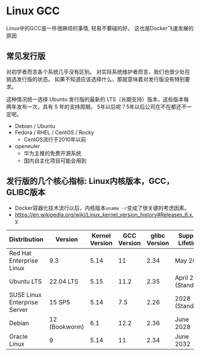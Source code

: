 # Linux GCC

Linux中的GCC是一件很麻烦的事情, 轻易不要碰的好。
这也是Docker飞速发展的原因

## 常见发行版

对初学者而言各个系统几乎没有区别。
对实际系统维护者而言，我们也很少处在挑选发行版的状态。
如果不知道应该选择什么，那就意味着对发行版没有特别要求。

这种情况统一选择 Ubuntu 发行版的最新的 LTS（长期支持）版本，这些版本每两年发布一次，具有 5 年的支持周期。
5年以后呢？5年以后公司在不在都还不一定呢。

- Debian / Ubuntu
- Fedora / RHEL / CentOS / Rocky
  - CentOS流行于2010年以前
- openeuler
  - 华为主推的免费开源系统
  - 国内自主化项目可能会用到
 
    
## 发行版的几个核心指标: Linux内核版本，GCC，GLIBC版本

- Docker容器化技术流行以后，内核版本`uname -r`变成了很关键的考虑因素。
- https://en.wikipedia.org/wiki/Linux_kernel_version_history#Releases_6.x.y
  
| Distribution                    | Version       | Kernel Version | GCC Version | glibc Version | Support Lifetime      |
|---------------------------------|---------------|----------------|-------------|---------------|-----------------------|
| Red Hat Enterprise Linux        | 9.3           | 5.14           | 11          | 2.34          | May 2032              |
| Ubuntu LTS                      | 22.04 LTS     | 5.15           | 11.2        | 2.35          | April 2027 (Standard) |
| SUSE Linux Enterprise Server    | 15 SP5        | 5.14           | 7.5         | 2.26          | 2028 (Standard)       |
| Debian                          | 12 (Bookworm) | 6.1            | 12.2        | 2.36          | June 2028             |
| Oracle Linux                    | 9             | 5.14           | 11          | 2.34          | June 2032             |
